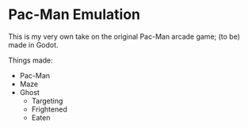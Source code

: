 # Pac-Man Emulation
 This is my very own take on the original Pac-Man arcade game; (to be) made in Godot.
 
 Things made:
  - Pac-Man
  - Maze
  - Ghost
    - Targeting
    - Frightened
    - Eaten
